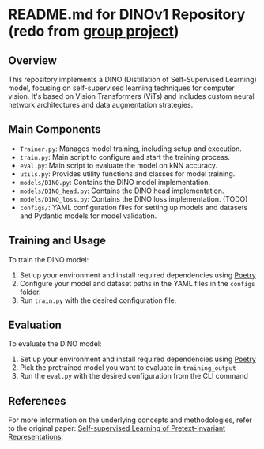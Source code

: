 # README.md for DINOv1 Repository (redo from [group project](https://github.com/Coartix/DNN_Dino/))

## Overview
This repository implements a DINO (Distillation of Self-Supervised Learning) model, focusing on self-supervised learning techniques for computer vision. It's based on Vision Transformers (ViTs) and includes custom neural network architectures and data augmentation strategies.

## Main Components
- `Trainer.py`: Manages model training, including setup and execution.
- `train.py`: Main script to configure and start the training process.
- `eval.py`: Main script to evaluate the model on kNN accuracy.
- `utils.py`: Provides utility functions and classes for model training.
- `models/DINO.py`: Contains the DINO model implementation.
- `models/DINO_head.py`: Contains the DINO head implementation.
- `models/DINO_loss.py`: Contains the DINO loss implementation. (TODO)
- `configs/`: YAML configuration files for setting up models and datasets and Pydantic models for model validation.

## Training and Usage
To train the DINO model:
1. Set up your environment and install required dependencies using [Poetry](https://python-poetry.org/docs/basic-usage/#installing-dependencies)
2. Configure your model and dataset paths in the YAML files in the `configs` folder.
3. Run `train.py` with the desired configuration file.

## Evaluation
To evaluate the DINO model:
1. Set up your environment and install required dependencies using [Poetry](https://python-poetry.org/docs/basic-usage/#installing-dependencies)
2. Pick the pretrained model you want to evaluate in `training_output`
3. Run the `eval.py` with the desired configuration from the CLI command

## References
For more information on the underlying concepts and methodologies, refer to the original paper: [Self-supervised Learning of Pretext-invariant Representations](https://arxiv.org/pdf/2104.14294.pdf).

